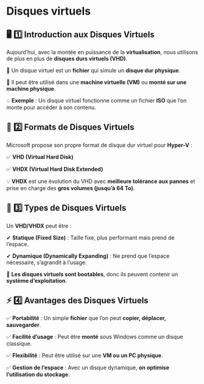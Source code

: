 # Disques virtuels

## **🖥️ 1️⃣️ Introduction aux Disques Virtuels**

Aujourd’hui, avec la montée en puissance de la **virtualisation**, nous utilisons de plus en plus de **disques durs virtuels (VHD)**.

📌 Un disque virtuel est un **fichier** qui simule un **disque dur physique**.

📌 Il peut être utilisé dans une **machine virtuelle (VM)** ou **monté sur une machine physique**.

💡 **Exemple** : Un disque virtuel fonctionne comme un fichier **ISO** que l’on monte pour accéder à son contenu.



## **📂 2️⃣️ Formats de Disques Virtuels**

Microsoft propose son propre format de disque dur virtuel pour **Hyper-V** :

✅ **VHD (Virtual Hard Disk)**

✅ **VHDX (Virtual Hard Disk Extended)**

💡 **VHDX** est une évolution du VHD avec **meilleure tolérance aux pannes** et prise en charge des **gros volumes (jusqu’à 64 To)**.



## **🔄 3️⃣️ Types de Disques Virtuels**

Un **VHD/VHDX** peut être :

✔ **Statique (Fixed Size)** : Taille fixe, plus performant mais prend de l’espace.

✔ **Dynamique (Dynamically Expanding)** : Ne prend que l’espace nécessaire, s’agrandit à l’usage.

📌 **Les disques virtuels sont bootables**, donc ils peuvent contenir un **système d’exploitation**.



## **⚡ 4️⃣ Avantages des Disques Virtuels**

✅ **Portabilité** : Un simple **fichier** que l’on peut **copier, déplacer, sauvegarder**.

✅ **Facilité d’usage** : Peut être **monté** sous Windows comme un disque classique.

✅ **Flexibilité** : Peut être utilisé sur une **VM ou un PC physique**.

✅ **Gestion de l’espace** : Avec un disque dynamique, **on optimise l’utilisation du stockage**.

